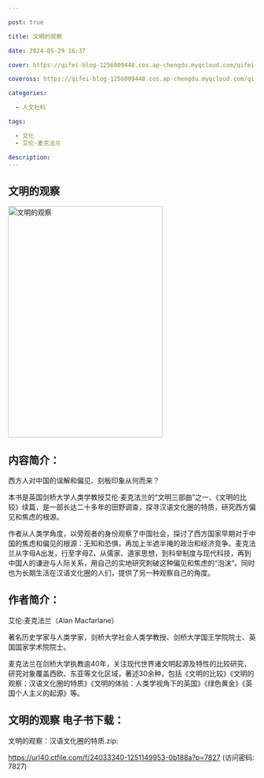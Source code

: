 ```yaml
---

post: true

title: 文明的观察

date: 2024-05-29 16:37

cover: https://qifei-blog-1256009448.cos.ap-chengdu.myqcloud.com/qifei-blog/6563db71c458853aefb54abc.jpg

coveross: https://qifei-blog-1256009448.cos.ap-chengdu.myqcloud.com/qifei-blog/6563db71c458853aefb54abc.jpg

categories:

  - 人文社科

tags:

  - 文化
  - 艾伦·麦克法兰

description:
---
```


## 文明的观察
<img alt="文明的观察 " class="aligncenter loaded" data-was-processed="true" decoding="async" fetchpriority="high" height="471" src="https://qifei-blog-1256009448.cos.ap-chengdu.myqcloud.com/qifei-blog/6563db71c458853aefb54abc.jpg " style="cursor: zoom-in;" width="314"/>

## 内容简介：

西方人对中国的误解和偏见、刻板印象从何而来？

本书是英国剑桥大学人类学教授艾伦·麦克法兰的“文明三部曲”之一、《文明的比较》续篇，是一部长达二十多年的田野调查，探寻汉语文化圈的特质，研究西方偏见和焦虑的根源。

作者从人类学角度，以旁观者的身份观察了中国社会，探讨了西方国家早期对于中国的焦虑和偏见的根源：无知和恐惧，再加上半遮半掩的政治和经济竞争。麦克法兰从字母A出发，行至字母Z，从儒家、道家思想，到科举制度与现代科技，再到中国人的谦逊与人际关系，用自己的实地研究刺破这种偏见和焦虑的“泡沫”。同时也为长期生活在汉语文化圈的人们，提供了另一种观察自己的角度。

## 作者简介：

艾伦·麦克法兰（Alan Macfarlane）

著名历史学家与人类学家，剑桥大学社会人类学教授、剑桥大学国王学院院士、英国国家学术院院士。

麦克法兰在剑桥大学执教逾40年，关注现代世界诸文明起源及特性的比较研究，研究对象覆盖西欧、东亚等文化区域，著述30余种，包括《文明的比较》《文明的观察：汉语文化圈的特质》《文明的体验：人类学视角下的英国》《绿色黄金》《英国个人主义的起源》等。

## 文明的观察 电子书下载：

文明的观察：汉语文化圈的特质.zip: 

https://url40.ctfile.com/f/24033340-1251149953-0b188a?p=7827 (访问密码: 7827)
